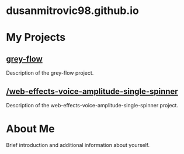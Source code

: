 # dusanmitrovic98.github.io

# My Projects

## [grey-flow](https://dusanmitrovic98.github.io/grey-flow)

Description of the grey-flow project.

## [/web-effects-voice-amplitude-single-spinner](https://dusanmitrovic98.github.io/web-effects-voice-amplitude-single-spinner)

Description of the web-effects-voice-amplitude-single-spinner project.

<!-- You can add more projects following the same pattern -->

# About Me

Brief introduction and additional information about yourself.
